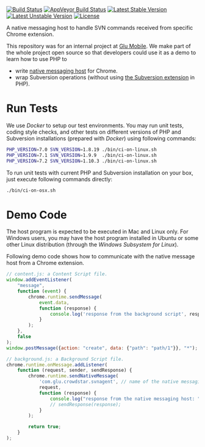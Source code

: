 [![Build Status](https://travis-ci.org/Crowdstar/svn-agent-host.svg?branch=master)](https://travis-ci.org/Crowdstar/svn-agent-host)
[![AppVeyor Build Status](https://ci.appveyor.com/api/projects/status/gd4g9vksc8m7e4ep?svg=true)](https://ci.appveyor.com/project/deminy/svn-agent-host)
[![Latest Stable Version](https://poser.pugx.org/Crowdstar/svn-agent-host/v/stable.svg)](https://packagist.org/packages/crowdstar/svn-agent-host)
[![Latest Unstable Version](https://poser.pugx.org/Crowdstar/svn-agent-host/v/unstable.svg)](https://packagist.org/packages/crowdstar/svn-agent-host)
[![License](https://poser.pugx.org/Crowdstar/svn-agent-host/license)](https://packagist.org/packages/crowdstar/svn-agent-host)

A native messaging host to handle SVN commands received from specific Chrome extension.

This repository was for an internal project at [Glu Mobile](https://www.glu.com). We make part of the whole project open
source so that developers could use it as a demo to learn how to use PHP to

* write [native messaging host](https://developer.chrome.com/apps/nativeMessaging#native-messaging-host) for Chrome.
* wrap Subversion operations (without using [the Subversion extension](http://php.net/manual/en/book.svn.php) in PHP).

# Run Tests

We use _Docker_ to setup our test environments. You may run unit tests, coding style checks, and other tests on
different versions of PHP and Subversion installations (prepared with _Docker_) using following commands:

```bash
PHP_VERSION=7.0 SVN_VERSION=1.8.19 ./bin/ci-on-linux.sh
PHP_VERSION=7.1 SVN_VERSION=1.9.9  ./bin/ci-on-linux.sh
PHP_VERSION=7.2 SVN_VERSION=1.10.3 ./bin/ci-on-linux.sh
```

To run unit tests with current PHP and Subversion installation on your box, just execute following commands directly:

```bash
./bin/ci-on-osx.sh
```

# Demo Code

The host program is expected to be executed in Mac and Linux only. For Windows users, you may have the host program installed in Ubuntu or some other Linux distribution (through the _Windows Subsystem for Linux_).

Following demo code shows how to communicate with the native message host from a Chrome extension.

```javascript
// content.js: a Content Script file.
window.addEventListener(
    "message",
    function (event) {
        chrome.runtime.sendMessage(
            event.data,
            function (response) {
                console.log('response from the background script', response);
            }
        );
    },
    false
);
window.postMessage({action: "create", data: {"path": "path/1"}}, "*");

// background.js: a Background Script file.
chrome.runtime.onMessage.addListener(
    function (request, sender, sendResponse) {
        chrome.runtime.sendNativeMessage(
            'com.glu.crowdstar.svnagent', // name of the native messaging host.
            request,
            function (response) {
                console.log("response from the native messaging host: ", response);
                // sendResponse(response);
            }
        );

        return true;
    }
);
```
